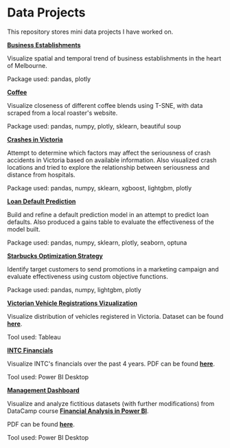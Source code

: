 # Data Projects

This repository stores mini data projects I have worked on.

**[Business Establishments](https://nbviewer.org/github/whchan05/data-projects/blob/main/biz%20est/biz%20est.ipynb)**

Visualize spatial and temporal trend of business establishments in the heart of Melbourne.

Package used: pandas, plotly

****[Coffee](https://nbviewer.org/github/whchan05/data-projects/blob/c48a7fda8180c6a7d34e78dbccd4f3433f263939/coffee/coffee.ipynb)****

Visualize closeness of different coffee blends using T-SNE, with data scraped from a local roaster's website.

Package used: pandas, numpy, plotly, sklearn, beautiful soup

****[Crashes in Victoria](https://nbviewer.org/github/whchan05/data-projects/blob/b5299eacd905b0cb54452c275724bfc2ecb5a550/vic%20crash/vic%20crash.ipynb)****

Attempt to determine which factors may affect the seriousness of crash accidents in Victoria based on available information. Also visualized crash locations and tried to explore the relationship between seriousness and distance from hospitals.

Package used: pandas, numpy, sklearn, xgboost, lightgbm, plotly

****[Loan Default Prediction](https://nbviewer.org/github/whchan05/data-projects/blob/367dfbfd174c7b0b1a87400fd78e3878870a1999/loan%20default%20prediction/Loan%20Default%20Prediction%20Kaggle.ipynb)****

Build and refine a default prediction model in an attempt to predict loan defaults. Also produced a gains table to evaluate the effectiveness of the model built.

Package used: pandas, numpy, sklearn, plotly, seaborn, optuna


****[Starbucks Optimization Strategy](https://nbviewer.org/github/whchan05/data-projects/blob/main/starbucks/starbucks.ipynb)****

Identify target customers to send promotions in a marketing campaign and evaluate effectiveness using custom objective functions.

Package used: pandas, numpy, lightgbm, plotly




****[Victorian Vehicle Registrations Vizualization](https://public.tableau.com/app/profile/wai.ho.chan/viz/MelbourneVehicleViz/Victoriavehicles?publish=yes)****

Visualize distribution of vehicles registered in Victoria. Dataset can be found ****[here](https://discover.data.vic.gov.au/dataset/whole-fleet-vehicle-registration-snapshot-by-postcode)****.

Tool used: Tableau



****[INTC Financials](https://app.powerbi.com/view?r=eyJrIjoiZTBlNTA5MjctOTg5Ni00OWE4LWIwNTEtM2YzZDNmZjk1ZTUzIiwidCI6ImY5ZGM2Y2E0LTZjNjgtNDY3MS04NzA2LWQ1ZDNmMjhjYmNhYiJ9)****

Visualize INTC's financials over the past 4 years. PDF can be found ****[here](https://github.com/whchan05/data-projects/blob/main/INTC%20financial/balancesheet%20viz.pdf)****.

Tool used: Power BI Desktop


****[Management Dashboard](https://app.powerbi.com/view?r=eyJrIjoiY2E2ZTIxMGUtYmQxMC00NDNlLTk0NTktNDEyZDExY2UzYjAzIiwidCI6ImY5ZGM2Y2E0LTZjNjgtNDY3MS04NzA2LWQ1ZDNmMjhjYmNhYiJ9)****

Visualize and analyze fictitious datasets (with further modifications) from DataCamp course ****[Financial Analysis in Power BI](https://www.datacamp.com/courses/financial-analysis-in-power-bi)****.

PDF can be found ****[here](https://github.com/whchan05/data-projects/blob/main/management%20dashboard/management%20dashboard.pdf)****.

Tool used: Power BI Desktop
